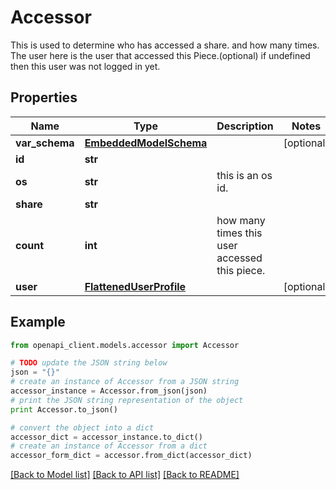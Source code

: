 # Accessor

This is used to determine who has accessed a share. and how many times.  The user here is the user that accessed this Piece.(optional) if undefined then this user was not logged in yet.

## Properties
Name | Type | Description | Notes
------------ | ------------- | ------------- | -------------
**var_schema** | [**EmbeddedModelSchema**](EmbeddedModelSchema.md) |  | [optional] 
**id** | **str** |  | 
**os** | **str** | this is an os id. | 
**share** | **str** |  | 
**count** | **int** | how many times this user accessed this piece. | 
**user** | [**FlattenedUserProfile**](FlattenedUserProfile.md) |  | [optional] 

## Example

```python
from openapi_client.models.accessor import Accessor

# TODO update the JSON string below
json = "{}"
# create an instance of Accessor from a JSON string
accessor_instance = Accessor.from_json(json)
# print the JSON string representation of the object
print Accessor.to_json()

# convert the object into a dict
accessor_dict = accessor_instance.to_dict()
# create an instance of Accessor from a dict
accessor_form_dict = accessor.from_dict(accessor_dict)
```
[[Back to Model list]](../README.md#documentation-for-models) [[Back to API list]](../README.md#documentation-for-api-endpoints) [[Back to README]](../README.md)


